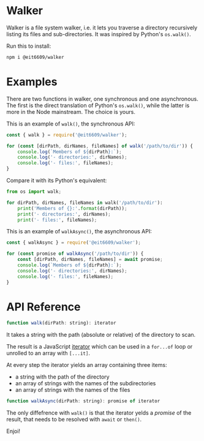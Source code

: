 # Walker

Walker is a file system walker, i.e. it lets you traverse a directory recursively listing its files and sub-directories.
It was inspired by Python's `os.walk()`.

Run this to install:

```bash
npm i @eit6609/walker
```

# Examples

There are two functions in walker, one synchronous and one asynchronous. The first is the direct translation of Python's
`os.walk()`, while the latter is more in the Node mainstream. The choice is yours.

This is an example of `walk()`, the synchronous API:

```js
const { walk } = require('@eit6609/walker');

for (const [dirPath, dirNames, fileNames] of walk('/path/to/dir')) {
    console.log(`Members of ${dirPath}:`);
    console.log('- directories:', dirNames);
    console.log('- files:', fileNames);
}
```

Compare it with its Python's equivalent:

```python
from os import walk;

for dirPath, dirNames, fileNames in walk('/path/to/dir'):
    print('Members of {}:'.format(dirPath));
    print('- directories:', dirNames);
    print('- files:', fileNames);
```

This is an example of `walkAsync()`, the asynchronous API:

```js
const { walkAsync } = require('@eit6609/walker');

for (const promise of walkAsync('/path/to/dir')) {
    const [dirPath, dirNames, fileNames] = await promise;
    console.log(`Members of ${dirPath}:`);
    console.log('- directories:', dirNames);
    console.log('- files:', fileNames);
}
```

# API Reference

```js
function walk(dirPath: string): iterator
```

It takes a string with the path (absolute or relative) of the directory to scan.

The result is a JavaScript [iterator](https://developer.mozilla.org/it/docs/Web/JavaScript/Guide/Iterators_and_generators) which can be used in a `for...of` loop or unrolled to an array with `[...it]`.

At every step the iterator yields an array containing three items:

* a string with the path of the directory
* an array of strings with the names of the subdirectories
* an array of strings with the names of the files

```js
function walkAsync(dirPath: string): promise of iterator
```

The only diffefrence with `walk()` is that the iterator yelds a *promise* of the result, that needs to be resolved with `await` or `then()`.

Enjoi!
